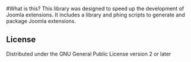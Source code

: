 #What is this?
This library was designed to speed up the development of Joomla extensions.
It includes a library and phing scripts to generate and package Joomla extensions.

## License
Distributed under the GNU General Public License version 2 or later

